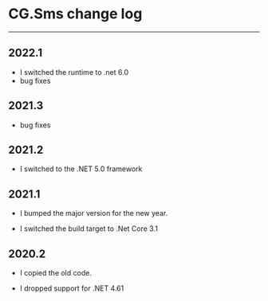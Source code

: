 # CG.Sms change log
---

## 2022.1

* I switched the runtime to .net 6.0
* bug fixes 

## 2021.3

* bug fixes

## 2021.2

* I switched to the .NET 5.0 framework

## 2021.1

* I bumped the major version for the new year.

* I switched the build target to .Net Core 3.1

## 2020.2

* I copied the old code. 

* I dropped support for .NET 4.61





